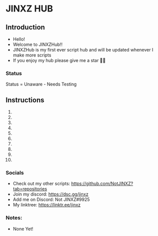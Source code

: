 # JINXZ HUB
## Introduction

- Hello!
- Welcome to JINXZHub!!
- JINXZHub is my first ever script hub and will be updated whenever I make more scripts
- If you enjoy my hub please give me a star 🥰🥰

### Status
Status = Unaware - Needs Testing

## Instructions
1.
2.
3.
4.
5.
6.
7.
8.
9.
10.

### Socials
- Check out my other scripts: https://github.com/NotJINXZ?tab=repositories
- Join my discord: https://dsc.gg/jinxz
- Add me on Discord: Not JINXZ#9925
- My linktree: https://linktr.ee/jinxz

### Notes:
- None Yet!
